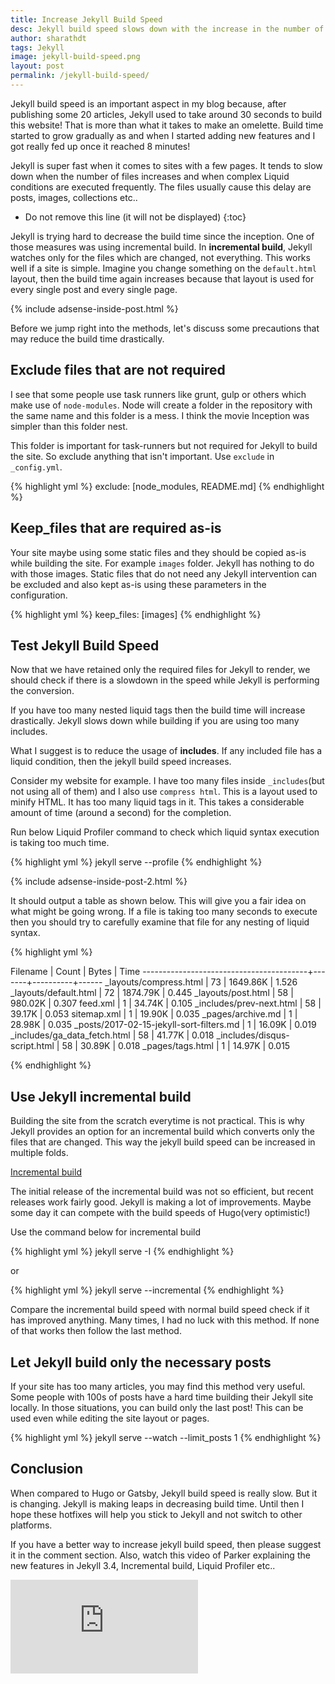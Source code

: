 ```yaml
---
title: Increase Jekyll Build Speed
desc: Jekyll build speed slows down with the increase in the number of files, posts, images etc.. Jekyll community is trying hard to mitigate the high build time. I will be discussing a few methods on how to increase jekyll build speed.
author: sharathdt
tags: Jekyll
image: jekyll-build-speed.png
layout: post
permalink: /jekyll-build-speed/
---
```


Jekyll build speed is an important aspect in my blog because, after publishing some 20 articles, Jekyll used to take around 30 seconds to build this website! That is more than what it takes to make an omelette. Build time started to grow gradually as and when I started adding new features and I got really fed up once it reached 8 minutes!

Jekyll is super fast when it comes to sites with a few pages. It tends to slow down when the number of files increases and when complex Liquid conditions are executed frequently. The files usually cause this delay are posts, images, collections etc..

* Do not remove this line (it will not be displayed) 
{:toc}


Jekyll is trying hard to decrease the build time since the inception. One of those measures was using incremental build. In **incremental build**, Jekyll watches only for the files which are changed, not everything. This works well if a site is simple. Imagine you change something on the ``default.html`` layout, then the build time again increases because that layout is used for every single post and every single page.

{% include adsense-inside-post.html %}

Before we jump right into the methods, let's discuss some precautions that may reduce the build time drastically.

## Exclude files that are not required
I see that some people use task runners like grunt, gulp or others which make use of ``node-modules``. Node will create a folder in the repository with the same name and this folder is a mess. I think the movie Inception was simpler than this folder nest.

This folder is important for task-runners but not required for Jekyll to build the site. So exclude anything that isn't important. Use ``exclude`` in ``_config.yml``.

{% highlight yml %}
exclude: [node_modules, README.md]
{% endhighlight %}


## Keep_files that are required as-is
Your site maybe using some static files and they should be copied as-is while building the site. For example ``images`` folder. Jekyll has nothing to do with those images. Static files that do not need any Jekyll intervention can be excluded and also kept as-is using these parameters in the configuration.


{% highlight yml %}
keep_files: [images]
{% endhighlight %}

## Test Jekyll Build Speed


Now that we have retained only the required files for Jekyll to render, we should check if there is a slowdown in the speed while Jekyll is performing the conversion.

If you have too many nested liquid tags then the build time will increase drastically. Jekyll slows down while building if you are using too many includes.

What I suggest is to reduce the usage of **includes**. If any included file has a liquid condition, then the jekyll build speed increases.

Consider my website for example. I have too many files inside ``_includes``(but not using all of them) and I also use ``compress html``. This is a layout used to minify HTML. It has too many liquid tags in it. This takes a considerable amount of time (around a second) for the completion.

Run below Liquid Profiler command to check which liquid syntax execution is taking too much time.

{% highlight yml %}
jekyll serve --profile
{% endhighlight %}

{% include adsense-inside-post-2.html %}

It should output a table as shown below. This will give you a fair idea on what might be going wrong. If a file is taking too many seconds to execute then you should try to carefully examine that file for any nesting of liquid syntax.

{% highlight yml %}

Filename | Count | Bytes | Time
-----------------------------------------+-------+----------+------
_layouts/compress.html | 73 | 1649.86K | 1.526
_layouts/default.html | 72 | 1874.79K | 0.445
_layouts/post.html | 58 | 980.02K | 0.307
feed.xml | 1 | 34.74K | 0.105
_includes/prev-next.html | 58 | 39.17K | 0.053
sitemap.xml | 1 | 19.90K | 0.035
_pages/archive.md | 1 | 28.98K | 0.035
_posts/2017-02-15-jekyll-sort-filters.md | 1 | 16.09K | 0.019
_includes/ga_data_fetch.html | 58 | 41.77K | 0.018
_includes/disqus-script.html | 58 | 30.89K | 0.018
_pages/tags.html | 1 | 14.97K | 0.015

{% endhighlight %}

## Use Jekyll incremental build
Building the site from the scratch everytime is not practical. This is why Jekyll provides an option for an incremental build which converts only the files that are changed. This way the jekyll build speed can be increased in multiple folds.

[Incremental build](https://jekyllrb.com/news/2015/10/26/jekyll-3-0-released/)

The initial release of the incremental build was not so efficient, but recent releases work fairly good. Jekyll is making a lot of improvements. Maybe some day it can compete with the build speeds of Hugo(very optimistic!)

Use the command below for incremental build

{% highlight yml %}
jekyll serve -I
{% endhighlight %}

or

{% highlight yml %}
jekyll serve --incremental
{% endhighlight %}


Compare the incremental build speed with normal build speed check if it has improved anything. Many times, I had no luck with this method. If none of that works then follow the last method.

## Let Jekyll build only the necessary posts
If your site has too many articles, you may find this method very useful. Some people with 100s of posts have a hard time building their Jekyll site locally. In those situations, you can build only the last post! This can be used even while editing the site layout or pages.


{% highlight yml %}
jekyll serve --watch --limit_posts 1
{% endhighlight %}


## Conclusion
When compared to Hugo or Gatsby, Jekyll build speed is really slow. But it is changing. Jekyll is making leaps in decreasing build time. Until then I hope these hotfixes will help you stick to Jekyll and not switch to other platforms.

If you have a better way to increase jekyll build speed, then please suggest it in the comment section. Also, watch this video of Parker explaining the new features in Jekyll 3.4, Incremental build, Liquid Profiler etc..

<iframe class="video" src="https://www.youtube.com/embed/sPZK8w55cBQ?rel=0" frameborder="0" allowfullscreen></iframe>